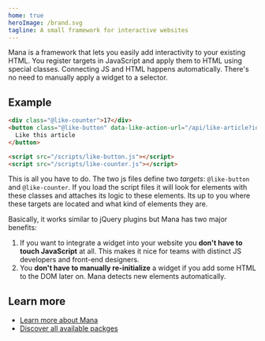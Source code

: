 ```yaml
---
home: true
heroImage: /brand.svg
tagline: A small framework for interactive websites
---
```


Mana is a framework that lets you easily add interactivity to your existing HTML. You register targets in JavaScript and apply them to HTML using special classes. Connecting JS and HTML happens automatically. There's no need to manually apply a widget to a selector.

## Example

~~~ html
<div class="@like-counter">17</div>
<button class="@like-button" data-like-action-url="/api/like-article?id=123">
  Like this article
</button>

<script src="/scripts/like-button.js"></script>
<script src="/scripts/like-counter.js"></script>
~~~

This is all you have to do. The two js files define two *targets*: `@like-button` and `@like-counter`. If you load the script files it will look for elements with these classes and attaches its logic to these elements. Its up to you where these targets are located and what kind of elements they are.

Basically, it works similar to jQuery plugins but Mana has two major benefits:

1. If you want to integrate a widget into your website you **don't have to touch JavaScript** at all. This makes it nice for teams with distinct JS developers and front-end designers.
1. You **don't have to manually re-initialize** a widget if you add some HTML to the DOM later on. Mana detects new elements automatically.

## Learn more

- [Learn more about Mana](/introduction/)
- [Discover all available packges](/packages/overview.html)